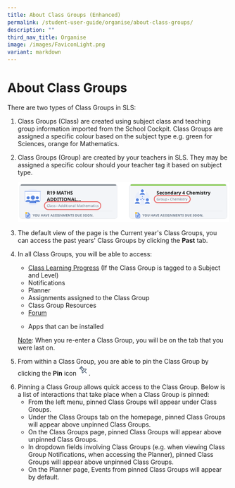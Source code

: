 ```yaml
---
title: About Class Groups (Enhanced)
permalink: /student-user-guide/organise/about-class-groups/
description: ""
third_nav_title: Organise
image: /images/FaviconLight.png
variant: markdown
---
```

<h1 id="about-class-groups">About Class Groups</h1>
<p>There are two types of Class Groups in SLS:</p>
<ol>
<li>Class Groups (Class) are created using subject class and teaching group information imported from the School Cockpit. Class Groups are assigned a specific colour based on the subject type e.g. green for Sciences, orange for Mathematics.</li>
<li><p>Class Groups (Group) are created by your teachers in SLS. They may be assigned a specific colour should your teacher tag it based on subject type.</p>
<p> <img src="/images/1Student/O-ClassGroupCards.png" alt="About Class Groups #1"></p>
</li>
<li><p>The default view of the page is the Current year's Class Groups, you can access the past years' Class Groups by clicking the <strong>Past</strong> tab.</p>
</li>
<li><p>In all Class Groups, you will be able to access:</p>
<ul>
<li><a target="_blank" href="/student-user-guide/track-progress/access-learning-progress/">Class Learning Progress</a> (If the Class Group is tagged to a Subject and Level)</li>
<li>Notifications</li>
<li>Planner </li>
<li>Assignments assigned to the Class Group</li>
<li>Class Group Resources</li>
<li><a target="_blank" href="/student-user-guide/collaborate/access-the-forum/">Forum</a></li>
	<li><p>Apps that can be installed</p></li></ul>
<p><u>Note</u>: When you re-enter a Class Group, you will be on the tab that you were last on.</p>

</li>
<li><p>From within a Class Group, you are able to pin the Class Group by clicking the <strong>Pin</strong> icon <img style="width:1.5rem; display: inline;" src="/images/Icons/Pin24.svg">. </p>
</li>
<li>Pinning a Class Group allows quick access to the Class Group. Below is a list of interactions that take place when a Class Group is pinned:<ul>
<li>From the left menu, pinned Class Groups will appear under Class Groups.</li>
<li>Under the Class Groups tab on the&nbsp;homepage, pinned Class Groups will appear above unpinned Class Groups.</li>
<li>On&nbsp;the Class Groups&nbsp;page, pinned Class Groups will appear above unpinned Class Groups.</li>
<li>In dropdown fields involving Class Groups (e.g. when viewing Class Group Notifications, when accessing the Planner), pinned Class Groups will appear above unpinned Class Groups.</li>
<li>On the Planner page, Events from pinned Class Groups will appear by default.</li>	
</ul>
</li>
</ol>